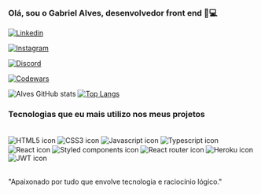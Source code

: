 ### Olá, sou o Gabriel Alves, desenvolvedor front end 🖖💻

[![Linkedin](https://img.shields.io/badge/LinkedIn-0077B5?style=for-the-badge&logo=linkedin&logoColor=white)](https://www.linkedin.com/in/alves7/)

[![Instagram](https://img.shields.io/badge/Instagram-E4405F?style=for-the-badge&logo=instagram&logoColor=white)](https://www.instagram.com/sevenalv/)

[![Discord](https://img.shields.io/badge/Discord-7289DA?style=for-the-badge&logo=discord&logoColor=white)](https://discordapp.com/users/220332553217900544)

[![Codewars](https://img.shields.io/badge/Codewars-B1361E?style=for-the-badge&logo=Codewars&logoColor=white)](https://www.codewars.com/users/alvseven)


![Alves GitHub stats](https://github-readme-stats.vercel.app/api?username=alvseven&show_icons=true&theme=tokyonight)
[![Top Langs](https://github-readme-stats.vercel.app/api/top-langs/?username=alvseven)](https://github.com/anuraghazra/github-readme-stats)

### Tecnologias que eu mais utilizo nos meus projetos

<div style="display: inline_block">
<br/>
    <img align="center" alt="HTML5 icon" src="https://img.shields.io/badge/HTML5-E34F26?style=for-the-badge&logo=html5&logoColor=white">
    <img align="center" alt="CSS3 icon" src="https://img.shields.io/badge/CSS3-1572B6?style=for-the-badge&logo=css3&logoColor=white">
    <img align="center" alt="Javascript icon" src="https://img.shields.io/badge/JavaScript-323330?style=for-the-badge&logo=javascript&logoColor=F7DF1E">
    <img align="center" alt="Typescript icon" src="https://img.shields.io/badge/TypeScript-007ACC?style=for-the-badge&logo=typescript&logoColor=white">
    <img align="center" alt="React icon" src="https://img.shields.io/badge/React-20232A?style=for-the-badge&logo=react&logoColor=61DAFB">
    <img align="center" alt="Styled components icon" src="https://img.shields.io/badge/styled--components-DB7093?style=for-the-badge&logo=styled-components&logoColor=white">
    <img align="center" alt="React router icon" src="https://img.shields.io/badge/React_Router-CA4245?style=for-the-badge&logo=react-router&logoColor=white">
    <img align="center" alt="Heroku icon" src="https://img.shields.io/badge/Heroku-430098?style=for-the-badge&logo=heroku&logoColor=white">
    <img align="center" alt="JWT icon" src="https://img.shields.io/badge/json%20web%20tokens-323330?style=for-the-badge&logo=json-web-tokens&logoColor=pink">
    
                

</div><br/>

"Apaixonado por tudo que envolve tecnologia e raciocínio lógico."







